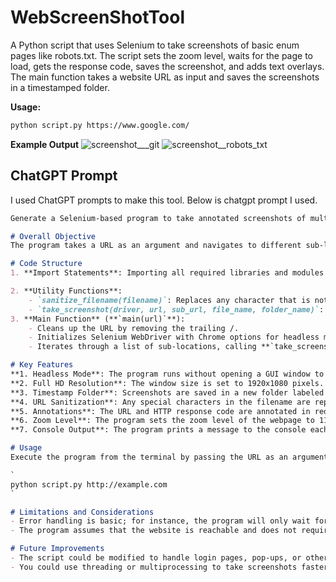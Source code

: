 # WebScreenShotTool
A Python script that uses Selenium to take screenshots of basic enum pages like robots.txt. The script sets the zoom level, waits for the page to load, gets the response code, saves the screenshot, and adds text overlays. The main function takes a website URL as input and saves the screenshots in a timestamped folder.

**Usage:**
```bash
python script.py https://www.google.com/
```

**Example Output**
![screenshot___git](https://github.com/akash0x01/WebScreenShotTool/assets/145096386/45534a21-05b5-4fb4-822e-996e500568a5)
![screenshot__robots_txt](https://github.com/akash0x01/WebScreenShotTool/assets/145096386/0a7cd2c7-1e2f-48bc-abc9-903aa4de28e6)

## ChatGPT Prompt
I used ChatGPT prompts to make this tool. Below is chatgpt prompt I used.
```markdown
Generate a Selenium-based program to take annotated screenshots of multiple sub-locations under a given URL. Following is the requirement specification.

# Overall Objective
The program takes a URL as an argument and navigates to different sub-locations under that URL to take screenshots. It annotates each screenshot with the URL and the HTTP response code. The screenshots are saved in a folder named by the current timestamp. The program is intended to work in headless mode so as not to interrupt the current user's workflow.

# Code Structure
1. **Import Statements**: Importing all required libraries and modules like `webdriver` from Selenium, `Image` from PIL, and `requests`.

2. **Utility Functions**:
	- `sanitize_filename(filename)`: Replaces any character that is not alphanumeric or underscore with an underscore.
	- `take_screenshot(driver, url, sub_url, file_name, folder_name)`: Responsible for navigation, taking screenshots, annotation, and saving the screenshot in a folder.
3. **Main Function** (**`main(url)`**):
	- Cleans up the URL by removing the trailing /.
	- Initializes Selenium WebDriver with Chrome options for headless mode.
	- Iterates through a list of sub-locations, calling **`take_screenshot()`** for each.

# Key Features
**1. Headless Mode**: The program runs without opening a GUI window to prevent interruption.
**2. Full HD Resolution**: The window size is set to 1920x1080 pixels.
**3. Timestamp Folder**: Screenshots are saved in a new folder labeled with the current timestamp.
**4. URL Sanitization**: Any special characters in the filename are replaced by underscores.
**5. Annotations**: The URL and HTTP response code are annotated in red text on each screenshot.
**6. Zoom Level**: The program sets the zoom level of the webpage to 110%.
**7. Console Output**: The program prints a message to the console each time a screenshot is successfully saved.

# Usage
Execute the program from the terminal by passing the URL as an argument:

`
python script.py http://example.com
`

# Limitations and Considerations
- Error handling is basic; for instance, the program will only wait for 10 seconds for the webpage to load.
- The program assumes that the website is reachable and does not require login/authentication.

# Future Improvements
- The script could be modified to handle login pages, pop-ups, or other interactive elements.
- You could use threading or multiprocessing to take screenshots faster if dealing with a large number of sub-locations.
```
